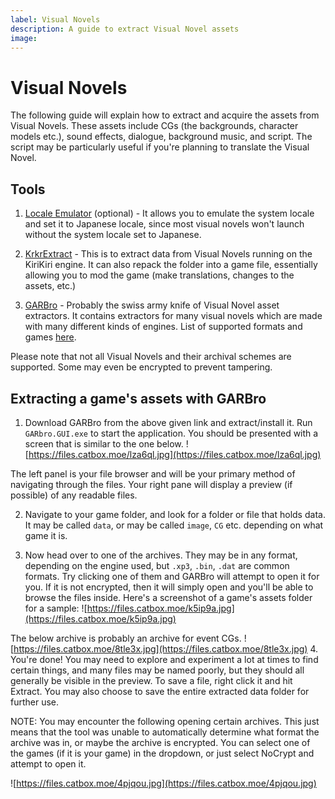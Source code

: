 ```yaml
---
label: Visual Novels
description: A guide to extract Visual Novel assets
image: 
---
```


# Visual Novels

The following guide will explain how to extract and acquire the assets from Visual Novels. These assets include CGs (the backgrounds, character models etc.), sound effects, dialogue, background music, and script. The script may be particularly useful if you're planning to translate the Visual Novel.

## Tools

1. [Locale Emulator](https://github.com/xupefei/Locale-Emulator/releases) (optional) - It allows you to emulate the system locale and set it to Japanese locale, since most visual novels won't launch without the system locale set to Japanese.

2. [KrkrExtract](https://github.com/xmoezzz/KrkrExtract/releases/) - This is to extract data from Visual Novels running on the KiriKiri engine. It can also repack the folder into a game file, essentially allowing you to mod the game (make translations, changes to the assets, etc.)

3. [GARBro](https://github.com/morkt/GARbro) - Probably the swiss army knife of Visual Novel asset extractors. It contains extractors for many visual novels which are made with many different kinds of engines. List of supported formats and games [here](https://morkt.github.io/GARbro/supported.html).

Please note that not all Visual Novels and their archival schemes are supported. Some may even be encrypted to prevent tampering.

## Extracting a game's assets with GARBro

1. Download GARBro from the above given link and extract/install it. Run `GARbro.GUI.exe` to start the application. You should be presented with a screen that is similar to the one below. ![https://files.catbox.moe/lza6ql.jpg](https://files.catbox.moe/lza6ql.jpg)

The left panel is your file browser and will be your primary method of navigating through the files. Your right pane will display a preview (if possible) of any readable files.

2. Navigate to your game folder, and look for a folder or file that holds data. It may be called `data`, or may be called `image`, `CG` etc. depending on what game it is.

3. Now head over to one of the archives. They may be in any format, depending on the engine used, but `.xp3`, `.bin`, `.dat` are common formats. Try clicking one of them and GARBro will attempt to open it for you. If it is not encrypted, then it will simply open and you'll be able to browse the files inside. Here's a screenshot of a game's assets folder for a sample: ![https://files.catbox.moe/k5ip9a.jpg](https://files.catbox.moe/k5ip9a.jpg)

The below archive is probably an archive for event CGs. ![https://files.catbox.moe/8tle3x.jpg](https://files.catbox.moe/8tle3x.jpg)
4. You're done! You may need to explore and experiment a lot at times to find certain things, and many files may be named poorly, but they should all generally be visible in the preview. To save a file, right click it and hit Extract. You may also choose to save the entire extracted data folder for further use.

NOTE: You may encounter the following opening certain archives. This just means that the tool was unable to automatically determine what format the archive was in, or maybe the archive is encrypted. You can select one of the games (if it is your game) in the dropdown, or just select NoCrypt and attempt to open it. 

![https://files.catbox.moe/4pjqou.jpg](https://files.catbox.moe/4pjqou.jpg)

